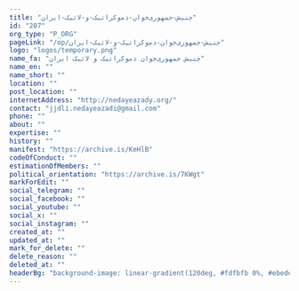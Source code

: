 ```yaml
---
title: "جنبش-جمهوری‌خوان-دموکراتیک-و-لائیک-ایران"
id: "207"
org_type: "P_ORG"
pageLink: "/op/جنبش-جمهوری‌خوان-دموکراتیک-و-لائیک-ایران"
logo: "logos/temporary.png"
name_fa: "جنبش جمهوری‌خوان دموکراتیک و لائیک ایران"
name_en: ""
name_short: ""
location: ""
post_location: ""
internetAddress: "http://nedayeazady.org/"
contact: "jjdli.nedayeazadi@gmail.com"
phone: ""
about: ""
expertise: ""
history: ""
manifest: "https://archive.is/KeHlB"
codeOfConduct: ""
estimationOfMembers: ""
political_orientation: "https://archive.is/7KWgt"
markForEdit: ""
social_telegram: ""
social_facebook: ""
social_youtube: ""
social_x: ""
social_instagram: ""
created_at: ""
updated_at: ""
mark_for_delete: ""
delete_reason: ""
deleted_at: ""
headerBg: "background-image: linear-gradient(120deg, #fdfbfb 0%, #ebedee 100%);"
---
```


